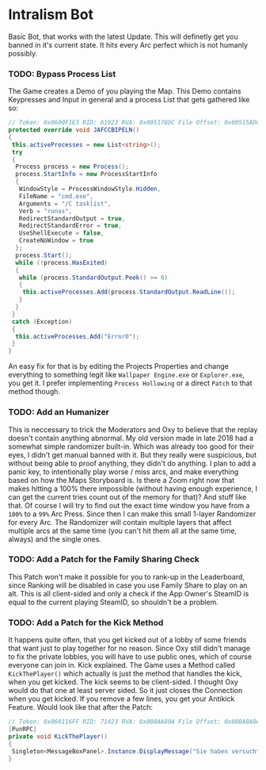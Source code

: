# Intralism Bot
 Basic Bot, that works with the latest Update. This will definetly get you banned in it's current state. It hits every Arc perfect which is not humanly possibly.

### TODO: Bypass Process List
The Game creates a Demo of you playing the Map. This Demo contains Keypresses and Input in general and a process List that gets gathered like so:
```csharp
// Token: 0x0600F1E3 RID: 61923 RVA: 0x005178DC File Offset: 0x00515ADC
protected override void JAFCCBIPELN()
{
 this.activeProcesses = new List<string>();
 try
 {
  Process process = new Process();
  process.StartInfo = new ProcessStartInfo
  {
   WindowStyle = ProcessWindowStyle.Hidden,
   FileName = "cmd.exe",
   Arguments = "/C tasklist",
   Verb = "runas",
   RedirectStandardOutput = true,
   RedirectStandardError = true,
   UseShellExecute = false,
   CreateNoWindow = true
  };
  process.Start();
  while (!process.HasExited)
  {
   while (process.StandardOutput.Peek() >= 0)
   {
    this.activeProcesses.Add(process.StandardOutput.ReadLine());
   }
  }
 }
 catch (Exception)
 {
  this.activeProcesses.Add("Error0");
 }
}
```
An easy fix for that is by editing the Projects Properties and change everything to something legit like ``Wallpaper Engine.exe`` or ``Explorer.exe``, you get it. I prefer implementing ``Process Hollowing`` or a direct ``Patch`` to that method though.

### TODO: Add an Humanizer
This is neccessary to trick the Moderators and Oxy to believe that the replay doesn't contain anything abnormal. My old version made in late 2018 had a somewhat simple randomizer built-in. Which was already too good for their eyes, I didn't get manual banned with it. But they really were suspicious, but without being able to proof anything, they didn't do anything. I plan to add a panic key, to intentionally play worse / miss arcs, and make everything based on how the Maps Storyboard is. Is there a Zoom right now that makes hitting a 100% there impossible (without having enough experience, I can get the current tries count out of the memory for that)? And stuff like that. Of course I will try to find out the exact time window you have from a ``100%`` to a ``99%`` Arc Press. Since then I can make this small 1-layer Randomizer for every Arc. The Randomizer will contain multiple layers that affect multiple arcs at the same time (you can't hit them all at the same time, always) and the single ones.

### TODO: Add a Patch for the Family Sharing Check
This Patch won't make it possible for you to rank-up in the Leaderboard, since Ranking will be disabled in case you use Family Share to play on an alt. This is all client-sided and only a check if the App Owner's SteamID is equal to the current playing SteamID, so shouldn't be a problem.

### TODO: Add a Patch for the Kick Method
It happens quite often, that you get kicked out of a lobby of some friends that want just to play together for no reason. Since Oxy still didn't manage to fix the private lobbies, you will have to use public ones, which of course everyone can join in. Kick explained. The Game uses a Method called ``KickThePlayer()`` which actually is just the method that handles the kick, when you get kicked. The kick seems to be client-sided. I thought Oxy would do that one at least server sided. So it just closes the Connection when you get kicked. If you remove a few lines, you get your Antikick Feature. Would look like that after the Patch:
```csharp
// Token: 0x060116FF RID: 71423 RVA: 0x000AA80A File Offset: 0x000A8A0A
[PunRPC]
private void KickThePlayer()
{
 Singleton<MessageBoxPanel>.Instance.DisplayMessage("Sie haben versucht dich zu kicken.\n\n#TEAM EHRENLOS", "OK", null, true, false, 0f);
}
```
